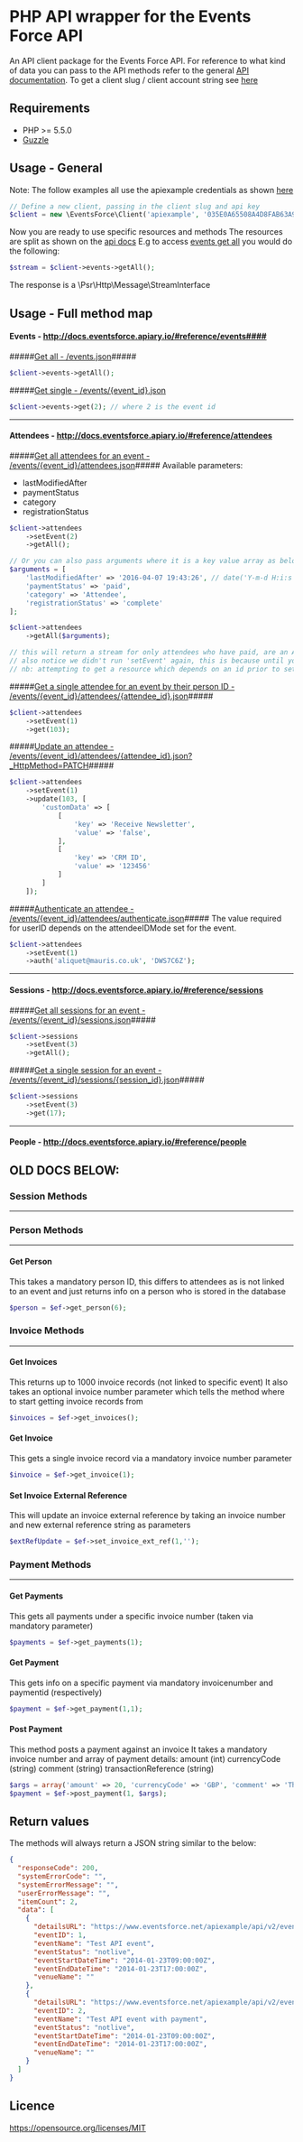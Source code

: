 PHP API wrapper for the Events Force API
======

An API client package for the Events Force API.
For reference to what kind of data you can pass to the API methods refer to the general [API documentation](http://docs.eventsforce.apiary.io/#reference).
To get a client slug / client account string see [here](http://docs.eventsforce.apiary.io/#introduction/url)

Requirements
------

* PHP >= 5.5.0
* [Guzzle](https://github.com/guzzle/guzzle)


Usage - General
------

Note: The follow examples all use the apiexample credentials as shown [here](http://docs.eventsforce.apiary.io/#introduction/example-data)

```php
// Define a new client, passing in the client slug and api key
$client = new \EventsForce\Client('apiexample', '035E0A65508A4D8FAB63A983F36ACCAC');
```

Now you are ready to use specific resources and methods
The resources are split as shown on the [api docs](http://docs.eventsforce.apiary.io/#introduction/url)
E.g to access [events get all](http://docs.eventsforce.apiary.io/#reference/events/eventsjson/get) you would do the following:

```php
$stream = $client->events->getAll();
```

The response is a \Psr\Http\Message\StreamInterface

Usage - Full method map
------

#### Events - http://docs.eventsforce.apiary.io/#reference/events####

#####[Get all - /events.json](http://docs.eventsforce.apiary.io/#reference/events/eventsjson/get)#####
```php
$client->events->getAll();
```

#####[Get single - /events/{event_id}.json](http://docs.eventsforce.apiary.io/#reference/events/eventseventidjson/get)
```php
$client->events->get(2); // where 2 is the event id
```

------

#### Attendees - http://docs.eventsforce.apiary.io/#reference/attendees ####

#####[Get all attendees for an event - /events/{event_id}/attendees.json](http://docs.eventsforce.apiary.io/#reference/attendees/eventseventidattendeesjsonlastmodifiedafterpaymentstatuscategoryregistrationstatus/get)#####
Available parameters:
* lastModifiedAfter
* paymentStatus
* category
* registrationStatus

```php
$client->attendees
    ->setEvent(2)
    ->getAll();

// Or you can also pass arguments where it is a key value array as below
$arguments = [
    'lastModifiedAfter' => '2016-04-07 19:43:26', // date('Y-m-d H:i:s');
    'paymentStatus' => 'paid',
    'category' => 'Attendee',
    'registrationStatus' => 'complete'
];

$client->attendees
    ->getAll($arguments);

// this will return a stream for only attendees who have paid, are an Attendee, they have completed their registration and they were last modified after 2016-04-07 19:43:26
// also notice we didn't run 'setEvent' again, this is because until you set an event again it will use the previously set one
// nb: attempting to get a resource which depends on an id prior to setting it will throw an exception
```

#####[Get a single attendee for an event by their person ID - /events/{event_id}/attendees/{attendee_id}.json](http://docs.eventsforce.apiary.io/#reference/attendees/eventseventidattendeespersonidjson/get)#####
```php
$client->attendees
    ->setEvent(1)
    ->get(103);
```

#####[Update an attendee - /events/{event_id}/attendees/{attendee_id}.json?_HttpMethod=PATCH](http://docs.eventsforce.apiary.io/#reference/attendees/eventseventidattendeespersonidjsonhttpmethodpatch/post)#####
```php
$client->attendees
    ->setEvent(1)
    ->update(103, [
        'customData' => [
            [
                'key' => 'Receive Newsletter',
                'value' => 'false',
            ],
            [
                'key' => 'CRM ID',
                'value' => '123456'
            ]
        ]
    ]);
```

#####[Authenticate an attendee - /events/{event_id}/attendees/authenticate.json](http://docs.eventsforce.apiary.io/#reference/attendees/eventseventidattendeesauthenticatejson/post)#####
The value required for userID depends on the attendeeIDMode set for the event.
```php
$client->attendees
    ->setEvent(1)
    ->auth('aliquet@mauris.co.uk', 'DWS7C6Z');
```


------

#### Sessions - http://docs.eventsforce.apiary.io/#reference/sessions ####

#####[Get all sessions for an event - /events/{event_id}/sessions.json](http://docs.eventsforce.apiary.io/#reference/sessions/eventseventidsessionsjson/get)#####
```php
$client->sessions
    ->setEvent(3)
    ->getAll();
```

#####[Get a single session for an event - /events/{event_id}/sessions/{session_id}.json](http://docs.eventsforce.apiary.io/#reference/sessions/eventseventidsessionssessionidjson/get)#####
```php
$client->sessions
    ->setEvent(3)
    ->get(17);
```

------

#### People - http://docs.eventsforce.apiary.io/#reference/people ####



OLD DOCS BELOW:
-----




### Session Methods
---


### Person Methods
---


#### Get Person
This takes a mandatory person ID, this differs to attendees as is not linked to an event and just returns info on a person who is stored in the database

``` php
$person = $ef->get_person(6);
```


### Invoice Methods
---


#### Get Invoices
This returns up to 1000 invoice records (not linked to specific event)
It also takes an optional invoice number parameter which tells the method where to start getting invoice records from

``` php
$invoices = $ef->get_invoices();
```

#### Get Invoice
This gets a single invoice record via a mandatory invoice number parameter

``` php
$invoice = $ef->get_invoice(1);
```

#### Set Invoice External Reference
This will update an invoice external reference by taking an invoice number and new external reference string as parameters

``` php
$extRefUpdate = $ef->set_invoice_ext_ref(1,'');
```


### Payment Methods
---


#### Get Payments
This gets all payments under a specific invoice number (taken via mandatory parameter)

``` php
$payments = $ef->get_payments(1);
```

#### Get Payment
This gets info on a specific payment via mandatory invoicenumber and paymentid (respectively)

``` php
$payment = $ef->get_payment(1,1);
```

#### Post Payment
This method posts a payment against an invoice
It takes a mandatory invoice number and array of payment details:
amount (int)
currencyCode (string)
comment (string)
transactionReference (string)

``` php
$args = array('amount' => 20, 'currencyCode' => 'GBP', 'comment' => 'This is some money', 'transactionReference' => 'test1');
$payment = $ef->post_payment(1, $args);
```



Return values
------

The methods will always return a JSON string similar to the below:

``` JSON
{
  "responseCode": 200,
  "systemErrorCode": "",
  "systemErrorMessage": "",
  "userErrorMessage": "",
  "itemCount": 2,
  "data": [
    {
      "detailsURL": "https://www.eventsforce.net/apiexample/api/v2/events/1.json",
      "eventID": 1,
      "eventName": "Test API event",
      "eventStatus": "notlive",
      "eventStartDateTime": "2014-01-23T09:00:00Z",
      "eventEndDateTime": "2014-01-23T17:00:00Z",
      "venueName": ""
    },
    {
      "detailsURL": "https://www.eventsforce.net/apiexample/api/v2/events/2.json",
      "eventID": 2,
      "eventName": "Test API event with payment",
      "eventStatus": "notlive",
      "eventStartDateTime": "2014-01-23T09:00:00Z",
      "eventEndDateTime": "2014-01-23T17:00:00Z",
      "venueName": ""
    }
  ]
}
```


Licence
------

https://opensource.org/licenses/MIT